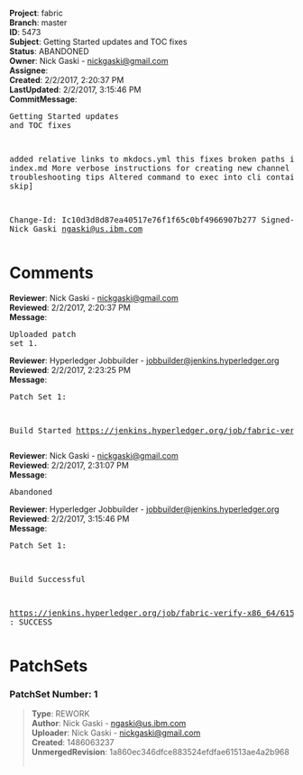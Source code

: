 <strong>Project</strong>: fabric<br><strong>Branch</strong>: master<br><strong>ID</strong>: 5473<br><strong>Subject</strong>: Getting Started updates and TOC fixes<br><strong>Status</strong>: ABANDONED<br><strong>Owner</strong>: Nick Gaski - nickgaski@gmail.com<br><strong>Assignee</strong>:<br><strong>Created</strong>: 2/2/2017, 2:20:37 PM<br><strong>LastUpdated</strong>: 2/2/2017, 3:15:46 PM<br><strong>CommitMessage</strong>:<br><pre>Getting Started updates and TOC fixes

added relative links to mkdocs.yml
this fixes broken paths in index.md
More verbose instructions for creating new channel
More troubleshooting tips
Altered command to exec into cli container
[ci skip]

Change-Id: Ic10d3d8d87ea40517e76f1f65c0bf4966907b277
Signed-off-by: Nick Gaski <ngaski@us.ibm.com>
</pre><h1>Comments</h1><strong>Reviewer</strong>: Nick Gaski - nickgaski@gmail.com<br><strong>Reviewed</strong>: 2/2/2017, 2:20:37 PM<br><strong>Message</strong>: <pre>Uploaded patch set 1.</pre><strong>Reviewer</strong>: Hyperledger Jobbuilder - jobbuilder@jenkins.hyperledger.org<br><strong>Reviewed</strong>: 2/2/2017, 2:23:25 PM<br><strong>Message</strong>: <pre>Patch Set 1:

Build Started https://jenkins.hyperledger.org/job/fabric-verify-x86_64/6150/</pre><strong>Reviewer</strong>: Nick Gaski - nickgaski@gmail.com<br><strong>Reviewed</strong>: 2/2/2017, 2:31:07 PM<br><strong>Message</strong>: <pre>Abandoned</pre><strong>Reviewer</strong>: Hyperledger Jobbuilder - jobbuilder@jenkins.hyperledger.org<br><strong>Reviewed</strong>: 2/2/2017, 3:15:46 PM<br><strong>Message</strong>: <pre>Patch Set 1:

Build Successful 

https://jenkins.hyperledger.org/job/fabric-verify-x86_64/6150/ : SUCCESS</pre><h1>PatchSets</h1><h3>PatchSet Number: 1</h3><blockquote><strong>Type</strong>: REWORK<br><strong>Author</strong>: Nick Gaski - ngaski@us.ibm.com<br><strong>Uploader</strong>: Nick Gaski - nickgaski@gmail.com<br><strong>Created</strong>: 1486063237<br><strong>UnmergedRevision</strong>: 1a860ec346dfce883524efdfae61513ae4a2b968<br><br></blockquote>